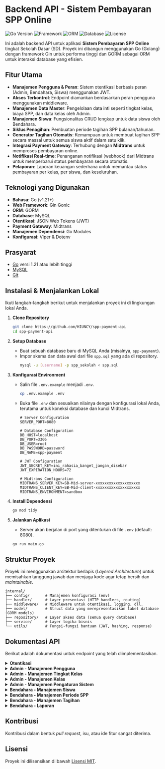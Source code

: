 # Backend API - Sistem Pembayaran SPP Online

![Go Version](https://img.shields.io/badge/Go-1.21%2B-blue.svg)
![Framework](https://img.shields.io/badge/Framework-Gin-green.svg)
![ORM](https://img.shields.io/badge/ORM-GORM-orange.svg)
![Database](https://img.shields.io/badge/Database-MySQL-blue.svg)
![License](https://img.shields.io/badge/License-MIT-lightgrey.svg)

Ini adalah backend API untuk aplikasi **Sistem Pembayaran SPP Online** tingkat Sekolah Dasar (SD). Proyek ini dibangun menggunakan Go (Golang) dengan framework Gin untuk performa tinggi dan GORM sebagai ORM untuk interaksi database yang efisien.

## Fitur Utama

-   **Manajemen Pengguna & Peran**: Sistem otentikasi berbasis peran (Admin, Bendahara, Siswa) menggunakan JWT.
-   **Akses Terkontrol**: Endpoint diamankan berdasarkan peran pengguna menggunakan middleware.
-   **Manajemen Data Master**: Pengelolaan data inti seperti tingkat kelas, biaya SPP, dan data kelas oleh Admin.
-   **Manajemen Siswa**: Fungsionalitas CRUD lengkap untuk data siswa oleh Bendahara.
-   **Siklus Penagihan**: Pembuatan periode tagihan SPP bulanan/tahunan.
-   **Generator Tagihan Otomatis**: Kemampuan untuk membuat tagihan SPP secara massal untuk semua siswa aktif dalam satu klik.
-   **Integrasi Payment Gateway**: Terhubung dengan **Midtrans** untuk memproses pembayaran online.
-   **Notifikasi Real-time**: Penanganan notifikasi (webhook) dari Midtrans untuk memperbarui status pembayaran secara otomatis.
-   **Pelaporan**: Laporan keuangan sederhana untuk memantau status pembayaran per kelas, per siswa, dan keseluruhan.

## Teknologi yang Digunakan

-   **Bahasa**: Go (v1.21+)
-   **Web Framework**: Gin Gonic
-   **ORM**: GORM
-   **Database**: MySQL
-   **Otentikasi**: JSON Web Tokens (JWT)
-   **Payment Gateway**: Midtrans
-   **Manajemen Dependensi**: Go Modules
-   **Konfigurasi**: Viper & Dotenv

## Prasyarat

-   [Go](https://golang.org/dl/) versi 1.21 atau lebih tinggi
-   [MySQL](https://www.mysql.com/downloads/)
-   [Git](https://git-scm.com/downloads/)

## Instalasi & Menjalankan Lokal

Ikuti langkah-langkah berikut untuk menjalankan proyek ini di lingkungan lokal Anda.

1.  **Clone Repository**
    ```sh
    git clone https://github.com/HIUNCY/spp-payment-api
    cd spp-payment-api
    ```

2.  **Setup Database**
    -   Buat sebuah database baru di MySQL Anda (misalnya, `spp-payment`).
    -   Impor skema dan data awal dari file `spp.sql` yang ada di repository.
        ```sh
        mysql -u [username] -p spp_sekolah < spp.sql
        ```

3.  **Konfigurasi Environment**
    -   Salin file `.env.example` menjadi `.env`.
        ```sh
        cp .env.example .env
        ```
    -   Buka file `.env` dan sesuaikan nilainya dengan konfigurasi lokal Anda, terutama untuk koneksi database dan kunci Midtrans.
        ```env
        # Server Configuration
        SERVER_PORT=8080

        # Database Configuration
        DB_HOST=localhost
        DB_PORT=3306
        DB_USER=root
        DB_PASSWORD=password
        DB_NAME=spp-payment

        # JWT Configuration
        JWT_SECRET_KEY=ini_rahasia_banget_jangan_disebar
        JWT_EXPIRATION_HOURS=72

        # Midtrans Configuration
        MIDTRANS_SERVER_KEY=SB-Mid-server-xxxxxxxxxxxxxxxxxxxx
        MIDTRANS_CLIENT_KEY=SB-Mid-client-xxxxxxxxxxxxxxxxxxxx
        MIDTRANS_ENVIRONMENT=sandbox
        ```

4.  **Install Dependensi**
    ```sh
    go mod tidy
    ```

5.  **Jalankan Aplikasi**
    -   Server akan berjalan di port yang ditentukan di file `.env` (default: 8080).
    ```sh
    go run main.go
    ```

## Struktur Proyek

Proyek ini menggunakan arsitektur berlapis (*Layered Architecture*) untuk memisahkan tanggung jawab dan menjaga kode agar tetap bersih dan *maintainable*.
```
internal/
├── config/       # Manajemen konfigurasi (env)
├── handler/      # Layer presentasi (HTTP handlers, routing)
├── middleware/   # Middleware untuk otentikasi, logging, dll.
├── model/        # Struct data yang merepresentasikan tabel database (GORM models)
├── repository/   # Layer akses data (semua query database)
├── service/      # Layer logika bisnis
└── utils/        # Fungsi-fungsi bantuan (JWT, hashing, response)
```

## Dokumentasi API

Berikut adalah dokumentasi untuk endpoint yang telah diimplementasikan.

<details>
<summary><b>Otentikasi</b></summary>

### Login Pengguna
-   `POST /api/v1/login`
-   **Otorisasi**: Publik
-   **Request Body**:
    ```json
    {
        "email": "admin@sekolah.sch.id",
        "password": "password"
    }
    ```
-   **Response Sukses (200 OK)**:
    ```json
    {
        "status": "success",
        "message": "Login berhasil",
        "data": {
            "token": "jwt.token.string"
        }
    }
    ```

### Mendapatkan Profil Pengguna Login
-   `GET /api/v1/me`
-   **Otorisasi**: Admin, Bendahara, Siswa
-   **Header**: `Authorization: Bearer <TOKEN>`
-   **Response Sukses (200 OK)**:
    ```json
    {
        "status": "success",
        "message": "Profil pengguna berhasil diambil",
        "data": {
            "id": 1,
            "nama_lengkap": "Administrator",
            "email": "admin@sekolah.sch.id",
            "role": "admin"
        }
    }
    ```

</details>

<details>
<summary><b>Admin - Manajemen Pengguna</b></summary>

### Membuat Pengguna Baru
-   `POST /api/v1/admin/users`
-   **Otorisasi**: Admin
-   **Header**: `Authorization: Bearer <TOKEN>`
-   **Request Body**:
    ```json
    {
        "nama_lengkap": "Bendahara Sekolah",
        "email": "bendahara@sekolah.sch.id",
        "password": "password123",
        "role_id": 2
    }
    ```

### Mendapatkan Daftar Pengguna
-   `GET /api/v1/admin/users`
-   **Otorisasi**: Admin
-   **Header**: `Authorization: Bearer <TOKEN>`
-   **Query Params (Opsional)**:
    -   `page` (angka), `limit` (angka), `role_id` (angka), `search` (string)

### Mendapatkan Detail Pengguna
-   `GET /api/v1/admin/users/{id}`
-   **Otorisasi**: Admin
-   **Header**: `Authorization: Bearer <TOKEN>`

### Memperbarui Pengguna
-   `PUT /api/v1/admin/users/{id}`
-   **Otorisasi**: Admin
-   **Header**: `Authorization: Bearer <TOKEN>`
-   **Request Body**:
    ```json
    {
        "nama_lengkap": "Bendahara Utama Update",
        "email": "bendahara.utama@sekolah.sch.id",
        "role_id": 2
    }
    ```

### Menghapus Pengguna
-   `DELETE /api/v1/admin/users/{id}`
-   **Otorisasi**: Admin
-   **Header**: `Authorization: Bearer <TOKEN>`

</details>

<details>
<summary><b>Admin - Manajemen Tingkat Kelas</b></summary>

### Membuat Tingkat Kelas Baru
-   `POST /api/v1/admin/class-levels`
-   **Otorisasi**: Admin
-   **Header**: `Authorization: Bearer <TOKEN>`
-   **Request Body**:
    ```json
    {
        "tingkat": 1,
        "nama_tingkat": "Kelas 1",
        "biaya_spp": 150000
    }
    ```

### Mendapatkan Semua Tingkat Kelas
-   `GET /api/v1/admin/class-levels`
-   **Otorisasi**: Admin
-   **Header**: `Authorization: Bearer <TOKEN>`

### Mendapatkan Detail Tingkat Kelas
-   `GET /api/v1/admin/class-levels/{id}`
-   **Otorisasi**: Admin
-   **Header**: `Authorization: Bearer <TOKEN>`

### Memperbarui Tingkat Kelas
-   `PUT /api/v1/admin/class-levels/{id}`
-   **Otorisasi**: Admin
-   **Header**: `Authorization: Bearer <TOKEN>`
-   **Request Body**:
    ```json
    {
        "tingkat": 1,
        "nama_tingkat": "Kelas 1",
        "biaya_spp": 155000,
        "status": "aktif"
    }
    ```

### Menghapus Tingkat Kelas
-   `DELETE /api/v1/admin/class-levels/{id}`
-   **Otorisasi**: Admin
-   **Header**: `Authorization: Bearer <TOKEN>`

</details>

<details>
<summary><b>Admin - Manajemen Kelas</b></summary>

### Membuat Kelas Baru
-   `POST /api/v1/admin/classes`
-   **Otorisasi**: Admin
-   **Header**: `Authorization: Bearer <TOKEN>`
-   **Request Body**:
    ```json
    {
        "tingkat_id": 1,
        "nama_kelas": "1A",
        "wali_kelas": "Bu Sari",
        "kapasitas": 30
    }
    ```

### Mendapatkan Semua Kelas
-   `GET /api/v1/admin/classes`
-   **Otorisasi**: Admin
-   **Header**: `Authorization: Bearer <TOKEN>`

### Mendapatkan Detail Kelas
-   `GET /api/v1/admin/classes/{id}`
-   **Otorisasi**: Admin
-   **Header**: `Authorization: Bearer <TOKEN>`

### Memperbarui Kelas
-   `PUT /api/v1/admin/classes/{id}`
-   **Otorisasi**: Admin
-   **Header**: `Authorization: Bearer <TOKEN>`
-   **Request Body**:
    ```json
    {
        "tingkat_id": 1,
        "nama_kelas": "1A",
        "wali_kelas": "Sari Hartati, S.Pd.",
        "kapasitas": 32,
        "status": "aktif"
    }
    ```

### Menghapus Kelas
-   `DELETE /api/v1/admin/classes/{id}`
-   **Otorisasi**: Admin
-   **Header**: `Authorization: Bearer <TOKEN>`

</details>

<details>
<summary><b>Admin - Manajemen Pengaturan Sistem</b></summary>

### Mendapatkan Semua Pengaturan
-   `GET /api/v1/admin/settings`
-   **Otorisasi**: Admin
-   **Header**: `Authorization: Bearer <TOKEN>`
-   **Response Sukses (200 OK)**:
    ```json
    {
        "status": "success",
        "message": "Data pengaturan berhasil diambil",
        "data": {
            "nama_sekolah": "SD Negeri 1 Contoh",
            "alamat_sekolah": "Jl. Pendidikan No. 1, Kota",
            "telepon_sekolah": "021-1234567",
            "email_sekolah": "info@sekolah.sch.id",
            "tahun_ajaran_aktif": "2024/2025",
            "midtrans_server_key": "",
            "midtrans_client_key": "",
            "midtrans_environment": "sandbox"
        }
    }
    ```

### Memperbarui Pengaturan
-   `PUT /api/v1/admin/settings`
-   **Otorisasi**: Admin
-   **Header**: `Authorization: Bearer <TOKEN>`
-   **Request Body**:
    ```json
    {
        "nama_sekolah": "SDN Koding Jaya",
        "telepon_sekolah": "021-111222"
    }
    ```
-   **Response Sukses (200 OK)**:
    ```json
    {
        "status": "success",
        "message": "Pengaturan berhasil diperbarui",
        "data": null
    }
    ```

</details>

<details>
<summary><b>Bendahara - Manajemen Siswa</b></summary>

### Membuat Siswa Baru
-   `POST /api/v1/treasurer/students`
-   **Otorisasi**: Bendahara, Admin
-   **Header**: `Authorization: Bearer <TOKEN>`
-   **Request Body**:
    ```json
    {
        "email": "budi.siswa@email.com",
        "password": "password123",
        "nisn": "1234567890",
        "kelas_id": 1,
        "nama_lengkap": "Budi Santoso",
        "jenis_kelamin": "L",
        "tempat_lahir": "Jakarta",
        "tanggal_lahir": "2018-07-15",
        "alamat": "Jl. Merdeka No. 10",
        "nama_orangtua": "Bapak Santoso",
        "telepon_orangtua": "08123456789",
        "tahun_masuk": 2024
    }
    ```

### Mendapatkan Daftar Siswa
-   `GET /api/v1/treasurer/students`
-   **Otorisasi**: Bendahara, Admin
-   **Header**: `Authorization: Bearer <TOKEN>`
-   **Query Params (Opsional)**:
    -   `page` (angka): Nomor halaman.
    -   `limit` (angka): Jumlah data per halaman.
    -   `kelas_id` (angka): Filter berdasarkan ID kelas.
    -   `search` (string): Cari berdasarkan nama atau NISN.

### Mendapatkan Detail Siswa
-   `GET /api/v1/treasurer/students/{id}`
-   **Otorisasi**: Bendahara, Admin
-   **Header**: `Authorization: Bearer <TOKEN>`

### Memperbarui Siswa
-   `PUT /api/v1/treasurer/students/{id}`
-   **Otorisasi**: Bendahara, Admin
-   **Header**: `Authorization: Bearer <TOKEN>`
-   **Request Body**:
    ```json
    {
        "nisn": "1234567890",
        "kelas_id": 2,
        "nama_lengkap": "Budi Santoso",
        "jenis_kelamin": "L",
        "tempat_lahir": "Jakarta",
        "tanggal_lahir": "2018-07-15",
        "alamat": "Jl. Kemerdekaan No. 12",
        "nama_orangtua": "Bapak Santoso",
        "telepon_orangtua": "08123456789",
        "tahun_masuk": 2024,
        "status": "aktif",
        "email": "budi.santoso@email.com",
        "status_user": "aktif"
    }
    ```

### Menghapus Siswa
-   `DELETE /api/v1/treasurer/students/{id}`
-   **Otorisasi**: Bendahara, Admin
-   **Header**: `Authorization: Bearer <TOKEN>`

</details>

<details>
<summary><b>Bendahara - Manajemen Periode SPP</b></summary>

### Membuat Periode Baru
-   `POST /api/v1/treasurer/periods`
-   **Otorisasi**: Bendahara, Admin
-   **Header**: `Authorization: Bearer <TOKEN>`
-   **Request Body**:
    ```json
    {
        "tahun_ajaran": "2025/2026",
        "bulan": 7,
        "nama_bulan": "Juli",
        "tanggal_mulai": "2025-07-01",
        "tanggal_selesai": "2025-07-31"
    }
    ```

### Mendapatkan Daftar Periode
-   `GET /api/v1/treasurer/periods`
-   **Otorisasi**: Bendahara, Admin
-   **Header**: `Authorization: Bearer <TOKEN>`
-   **Query Params (Opsional)**:
    -   `tahun_ajaran` (string): Filter berdasarkan tahun ajaran, contoh: `2025/2026`.

### Mendapatkan Detail Periode
-   `GET /api/v1/treasurer/periods/{id}`
-   **Otorisasi**: Bendahara, Admin
-   **Header**: `Authorization: Bearer <TOKEN>`

### Memperbarui Periode
-   `PUT /api/v1/treasurer/periods/{id}`
-   **Otorisasi**: Bendahara, Admin
-   **Header**: `Authorization: Bearer <TOKEN>`
-   **Request Body**:
    ```json
    {
        "tahun_ajaran": "2025/2026",
        "bulan": 7,
        "nama_bulan": "Juli",
        "tanggal_mulai": "2025-07-01",
        "tanggal_selesai": "2025-08-10",
        "status": "aktif"
    }
    ```

### Menghapus Periode
-   `DELETE /api/v1/treasurer/periods/{id}`
-   **Otorisasi**: Bendahara, Admin
-   **Header**: `Authorization: Bearer <TOKEN>`

</details>

<details>
<summary><b>Bendahara - Manajemen Tagihan</b></summary>

### Generate Tagihan Massal
-   `POST /api/v1/treasurer/periods/{id}/generate-bills`
-   **Otorisasi**: Bendahara, Admin
-   **Header**: `Authorization: Bearer <TOKEN>`
-   **Fungsi**: Membuat tagihan SPP untuk semua siswa aktif berdasarkan ID periode yang diberikan.

### Mendapatkan Daftar Tagihan
-   `GET /api/v1/treasurer/bills`
-   **Otorisasi**: Bendahara, Admin
-   **Header**: `Authorization: Bearer <TOKEN>`
-   **Query Params (Opsional)**:
    -   `page` (angka): Nomor halaman.
    -   `limit` (angka): Jumlah data per halaman.
    -   `periode_id` (angka): Filter berdasarkan ID periode.
    -   `siswa_id` (angka): Filter berdasarkan ID siswa.
    -   `status_pembayaran` (string): Filter berdasarkan status (`belum_bayar`, `pending`, `lunas`).

### Mendapatkan Detail Tagihan
-   `GET /api/v1/treasurer/bills/{id}`
-   **Otorisasi**: Bendahara, Admin
-   **Header**: `Authorization: Bearer <TOKEN>`

### Memperbarui Tagihan (Manual)
-   `PUT /api/v1/treasurer/bills/{id}`
-   **Otorisasi**: Bendahara, Admin
-   **Header**: `Authorization: Bearer <TOKEN>`
-   **Request Body**:
    ```json
    {
        "jumlah_tagihan": 160000,
        "status_pembayaran": "lunas"
    }
    ```

### Menghapus Tagihan (Manual)
-   `DELETE /api/v1/treasurer/bills/{id}`
-   **Otorisasi**: Bendahara, Admin
-   **Header**: `Authorization: Bearer <TOKEN>`

</details>

<details>
<summary><b>Bendahara - Laporan</b></summary>

### Laporan Per Siswa
-   `GET /api/v1/treasurer/reports/per-student`
-   **Otorisasi**: Bendahara, Admin
-   **Header**: `Authorization: Bearer <TOKEN>`
-   **Query Params (Opsional)**:
    -   `tahun_ajaran` (string): Filter berdasarkan tahun ajaran.
    -   `nisn` (string): Filter untuk mendapatkan laporan satu siswa spesifik.

### Laporan Per Kelas
-   `GET /api/v1/treasurer/reports/per-class`
-   **Otorisasi**: Bendahara, Admin
-   **Header**: `Authorization: Bearer <TOKEN>`
-   **Query Params (Opsional)**:
    -   `tahun_ajaran` (string): Filter berdasarkan tahun ajaran.
    -   `nama_bulan` (string): Filter berdasarkan nama bulan (e.g., "Juli").

### Laporan Keseluruhan
-   `GET /api/v1/treasurer/reports/overall`
-   **Otorisasi**: Bendahara, Admin
-   **Header**: `Authorization: Bearer <TOKEN>`
-   **Query Params (Opsional)**:
    -   `tahun_ajaran` (string): Filter berdasarkan tahun ajaran.

</details>

## Kontribusi

Kontribusi dalam bentuk *pull request*, isu, atau ide fitur sangat diterima.

## Lisensi

Proyek ini dilisensikan di bawah [Lisensi MIT](LICENSE).
